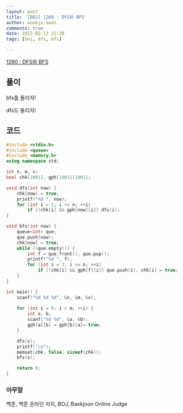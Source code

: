 ```yaml
---
layout: post
title: '[BOJ] 1260 : DFS와 BFS'
author: wookje.kwon
comments: true
date: 2017-02-13 21:20
tags: [boj, dfs, bfs]

---
```


[1260 : DFS와 BFS](https://www.acmicpc.net/problem/1260)

## 풀이

bfs를 돌리자!

dfs도 돌리자!

## 코드

```cpp
#include <stdio.h>
#include <queue>
#include <memory.h>
using namespace std;

int n, m, v;
bool chk[1001], gph[1001][1001];

void dfs(int now) {
	chk[now] = true;
	printf("%d ", now);
	for (int i = 1; i <= n; ++i)
		if (!chk[i] && gph[now][i]) dfs(i);
}

void bfs(int now) {
	queue<int> que;
	que.push(now);
	chk[now] = true;
	while (!que.empty()) {
		int f = que.front(); que.pop();
		printf("%d ", f);
		for (int i = 1; i <= n; ++i)
			if (!chk[i] && gph[f][i]) que.push(i), chk[i] = true;
	}
}

int main() {
	scanf("%d %d %d", &n, &m, &v);
	
	for (int i = 0; i < m; ++i) {
		int a, b;
		scanf("%d %d", &a, &b);
		gph[a][b] = gph[b][a]= true;
	}

	dfs(v);
	printf("\n");
	memset(chk, false, sizeof(chk));
	bfs(v);

	return 0;
}
```

### 아무말  
백준, 백준 온라인 저지, BOJ, Baekjoon Online Judge